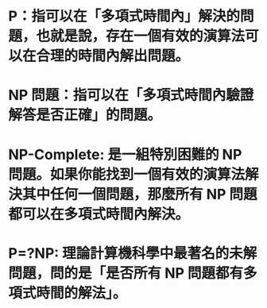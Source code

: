 # P：指可以在「多項式時間內」解決的問題，也就是說，存在一個有效的演算法可以在合理的時間內解出問題。
# NP 問題：指可以在「多項式時間內驗證解答是否正確」的問題。
# NP-Complete: 是一組特別困難的 NP 問題。如果你能找到一個有效的演算法解決其中任何一個問題，那麼所有 NP 問題都可以在多項式時間內解決。
# P=?NP: 理論計算機科學中最著名的未解問題，問的是「是否所有 NP 問題都有多項式時間的解法」。